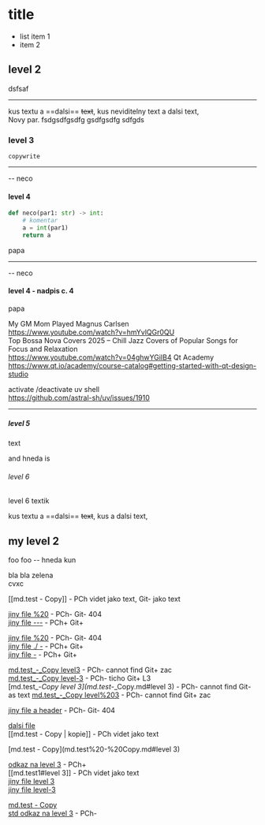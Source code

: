 # title

- list item 1
- item 2

##  level 2
dsfsaf

------ 
kus textu a ==dalsi== ~~text~~, kus neviditelny text a dalsi text,  
Novy par. fsdgsdfgsdfg
gsdfgsdfg
sdfgds  

### level 3

```
copywrite
```
___

-- neco

#### level 4

``` python
def neco(par1: str) -> int:
    # komentar
    a = int(par1)
    return a
```

papa

----
-- neco

#### level 4 - nadpis c. 4

papa
 
 
<span class="mvoRowG">My GM Mom Played Magnus Carlsen</span>  
https://www.youtube.com/watch?v=hmYvlQGr0QU  
<span class="mvoRowG">Top Bossa Nova Covers 2025 – Chill Jazz Covers of Popular Songs for Focus and Relaxation</span>  
https://www.youtube.com/watch?v=04ghwYGiIB4
<span class="mvoRowG">Qt Academy</span>
https://www.qt.io/academy/course-catalog#getting-started-with-qt-design-studio  
  
<span class="mvoRowG">activate /deactivate uv shell</span>    
https://github.com/astral-sh/uv/issues/1910


----

##### level 5
text

and <span class="mvoRowB">hneda </span> is

###### level 6
<span class="mvoRowB">level 6 </span>
textik

kus textu a ==dalsi== ~~text~~, kus  a dalsi text,  

## my level 2
foo foo <span class="mvoRowB">-- hneda </span> kun
 
bla bla<span class="mvoRowG"> zelena </span>  
cvxc

[[md.test - Copy]]  - PCh videt jako text, Git- jako text  

[jiny file %20](./md.test%20-%20Copy.md)  - PCh-  Git- 404  
[jiny file ---](./md.test_-_Copy.md)  - PCh+ Git+  

[jiny file %20](./md.test%20-%20Copy.md)  - PCh-  Git- 404  
[jiny file ./ _-_](./md.test_-_Copy.md)  - PCh+  Git+  
[jiny file _-_](md.test_-_Copy.md)  - PCh+  Git+  

[md.test_-_Copy level3](md.test_-_Copy.md#level3)  - PCh- cannot find  Git+ zac  
[md.test_-_Copy level-3](./md.test_-_Copy.md#level-3)  - PCh- ticho  Git+ L3  
[md.test_-_Copy level 3](md.test_-_Copy.md#level 3)  - PCh- cannot find  Git- as text
[md.test_-_Copy level%203](md.test_-_Copy.md#level%203)  - PCh- cannot find  Git+ zac

[jiny file a header](./md.test%20-%20Copy.md) - PCh-  Git- 404  

[dalsi file](./md.test%)  
[[md.test - Copy | kopie]]  - PCh videt jako text

[md.test - Copy](md.test%20-%20Copy.md#level 3)

[odkaz na level 3](#level-3)  - PCh+  
[[md.test1#level 3]]    - PCh videt jako text  
[jiny file level 3](md.test%20-%20Copy.md#level%203)  
[jiny file level-3](md.test%20-%20Copy.md#level-3)  


[md.test - Copy](md.test%20-%20Copy.md)  
[std odkaz na level 3](md.test1.md#level-3)  - PCh-  
